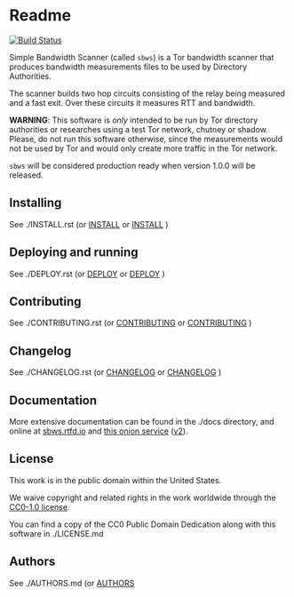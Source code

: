 # Readme

[![Build Status](https://travis-ci.org/torproject/sbws.svg?branch=master)](https://travis-ci.org/https://travis-ci.org/torproject/sbws)

Simple Bandwidth Scanner (called `sbws`) is a Tor bandwidth scanner that
produces bandwidth measurements files to be used by Directory Authorities.

The scanner builds two hop circuits consisting of the relay being measured and
a fast exit. Over these circuits it measures RTT and bandwidth.

**WARNING**: This software is *only* intended to be run by Tor directory
authorities or researches using a test Tor network, chutney or shadow.
Please, do not run this software otherwise, since the measurements would not be
used by Tor and would only create more traffic in the Tor network.

`sbws` will be considered production ready when version 1.0.0 will be released.

Installing
------------

See ./INSTALL.rst (or  [INSTALL](./INSTALL.rst) or [INSTALL](./INSTALL.html) )

Deploying and running
---------------------

See ./DEPLOY.rst (or  [DEPLOY](./DEPLOY.rst) or [DEPLOY](./DEPLOY.html) )

Contributing
--------------

See ./CONTRIBUTING.rst (or  [CONTRIBUTING](./CONTRIBUTING.rst) or
[CONTRIBUTING](./CONTRIBUTING.html) )

Changelog
--------------

See ./CHANGELOG.rst (or  [CHANGELOG](./CHANGELOG.rst) or
[CHANGELOG](./CHANGELOG.html) )

Documentation
--------------

More extensive documentation can be found in the ./docs directory,
and online at [sbws.rtfd.io](https://sbws.readthedocs.io) and
[this onion service](http://d7pxflytfsmz6uh3x7i2jxzzwea6nbpmtsz5tmfkcin5edapaig5vpyd.onion/)
([v2](http://sdmb3rfvp3wadu6y.onion/)).

## License

This work is in the public domain within the United States.

We waive copyright and related rights in the work worldwide through the
[CC0-1.0 license](https://creativecommons.org/publicdomain/zero/1.0).

You can find a copy of the CC0 Public Domain Dedication along with this
software in ./LICENSE.md

## Authors

See ./AUTHORS.md (or  [AUTHORS](./AUTHORS.MD)